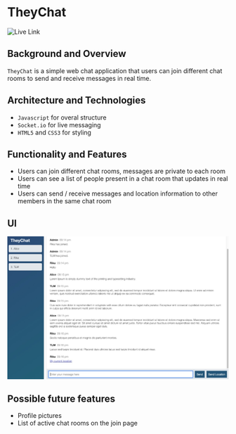 # TheyChat

![Live Link](https://they-chat.herokuapp.com)

## Background and Overview

`TheyChat` is a simple web chat application that users can join different chat rooms to send and receive messages in real time.

## Architecture and Technologies

- `Javascript` for overal structure
- `Socket.io` for live messaging
- `HTML5` and `CSS3` for styling

## Functionality and Features

- Users can join different chat rooms, messages are private to each room
- Users can see a list of people present in a chat room that updates in real time
- Users can send / receive messages and location information to other members in the same chat room

## UI

<img src="public/assets/readme.jpg" width="600px" >

## Possible future features

- Profile pictures
- List of active chat rooms on the join page
